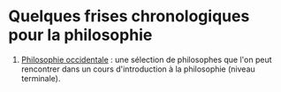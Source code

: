 # Quelques frises chronologiques pour la philosophie

1. [Philosophie occidentale](https://eyssette.github.io/timelines/philosophie-occidentale.html) : une sélection de philosophes que l'on peut rencontrer dans un cours d'introduction à la philosophie (niveau terminale).
